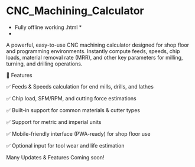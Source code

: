 # CNC_Machining_Calculator
* Fully offline working .html *
* 
A powerful, easy-to-use CNC machining calculator designed for shop floor and programming environments. Instantly compute feeds, speeds, chip loads, material removal rate (MRR), and other key parameters for milling, turning, and drilling operations.


🔧 Features

✅ Feeds & Speeds calculation for end mills, drills, and lathes

✅ Chip load, SFM/RPM, and cutting force estimations

✅ Built-in support for common materials & cutter types

✅ Support for metric and imperial units

✅ Mobile-friendly interface (PWA-ready) for shop floor use

✅ Optional input for tool wear and life estimation


Many Updates & Features Coming soon!
